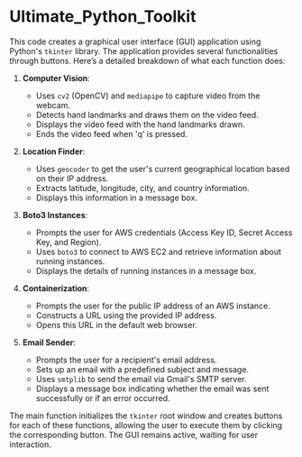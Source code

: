 # Ultimate_Python_Toolkit

This code creates a graphical user interface (GUI) application using Python's `tkinter` library. The application provides several functionalities through buttons. Here’s a detailed breakdown of what each function does:

1. **Computer Vision**:
    - Uses `cv2` (OpenCV) and `mediapipe` to capture video from the webcam.
    - Detects hand landmarks and draws them on the video feed.
    - Displays the video feed with the hand landmarks drawn.
    - Ends the video feed when 'q' is pressed.

2. **Location Finder**:
    - Uses `geocoder` to get the user's current geographical location based on their IP address.
    - Extracts latitude, longitude, city, and country information.
    - Displays this information in a message box.

3. **Boto3 Instances**:
    - Prompts the user for AWS credentials (Access Key ID, Secret Access Key, and Region).
    - Uses `boto3` to connect to AWS EC2 and retrieve information about running instances.
    - Displays the details of running instances in a message box.

4. **Containerization**:
    - Prompts the user for the public IP address of an AWS instance.
    - Constructs a URL using the provided IP address.
    - Opens this URL in the default web browser.

5. **Email Sender**:
    - Prompts the user for a recipient's email address.
    - Sets up an email with a predefined subject and message.
    - Uses `smtplib` to send the email via Gmail's SMTP server.
    - Displays a message box indicating whether the email was sent successfully or if an error occurred.

The main function initializes the `tkinter` root window and creates buttons for each of these functions, allowing the user to execute them by clicking the corresponding button. The GUI remains active, waiting for user interaction.
